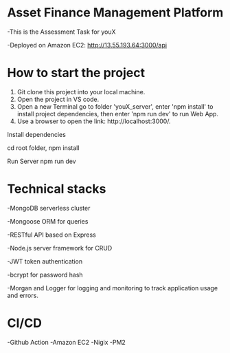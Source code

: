 # Asset Finance Management Platform
  -This is the Assessment Task for youX
  
  -Deployed on Amazon EC2: http://13.55.193.64:3000/api

# How to start the project

1. Git clone this project into your local machine.
2. Open the project in VS code.
3. Open a new Terminal go to folder 'youX_server', enter 'npm install' to install project dependencies, then enter 'npm run dev' to run Web App.
4. Use a browser to open the link: http://localhost:3000/.

Install dependencies

cd root folder,
npm install


Run Server
npm run dev

# Technical stacks
-MongoDB serverless cluster

-Mongoose ORM for queries

-RESTful API based on Express

-Node.js server framework for CRUD

-JWT token authentication

-bcrypt for password hash

-Morgan and Logger for logging and monitoring to track application usage and errors.


# CI/CD
-Github Action
-Amazon EC2
-Nigix
-PM2

